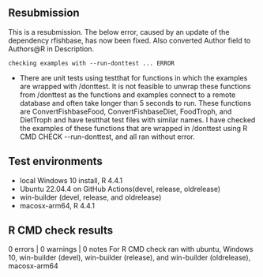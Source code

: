 ## Resubmission
This is a resubmission. The below error, caused by an update of the dependency rfishbase, has now been fixed. Also converted Author field to Authors@R in Description.

```
checking examples with --run-donttest ... ERROR
```

* There are unit tests using testthat for functions in which the examples are wrapped with /donttest. It is not feasible to unwrap these functions from /donttest as the functions and examples connect to a remote database and often take longer than 5 seconds to run. These functions are ConvertFishbaseFood, ConvertFishbaseDiet, FoodTroph, and DietTroph and have testthat test files with similar names. I have checked the examples of these functions that are wrapped in /donttest using R CMD CHECK --run-donttest, and all ran without error.

## Test environments
* local Windows 10 install, R 4.4.1
* Ubuntu 22.04.4  on GitHub Actions(devel, release, oldrelease)
* win-builder (devel, release, and oldrelease)
* macosx-arm64, R 4.4.1
## R CMD check results
0 errors | 0 warnings | 0 notes
For R CMD check ran with ubuntu, Windows 10, win-builder (devel), win-builder (release), and win-builder (oldrelease), macosx-arm64